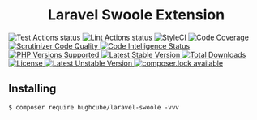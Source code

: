 <h1 align="center">Laravel Swoole Extension</h1>


<p>
    <a href="https://github.com/hughcube/laravel-swoole/actions?query=workflow%3ATest">
        <img src="https://github.com/hughcube/laravel-swoole/workflows/Test/badge.svg" alt="Test Actions status">
    </a>
    <a href="https://github.com/hughcube/laravel-swoole/actions?query=workflow%3ALint">
        <img src="https://github.com/hughcube/laravel-swoole/workflows/Lint/badge.svg" alt="Lint Actions status">
    </a>
    <a href="https://styleci.io/repos/249034690">
        <img src="https://github.styleci.io/repos/249034690/shield?branch=master" alt="StyleCI">
    </a>
    <a href="https://scrutinizer-ci.com/g/hughcube/laravel-swoole/?branch=master">
        <img src="https://scrutinizer-ci.com/g/hughcube/laravel-swoole/badges/coverage.png?b=master" alt="Code Coverage">
    </a>
    <a href="https://scrutinizer-ci.com/g/hughcube/laravel-swoole/?branch=master">
        <img src="https://scrutinizer-ci.com/g/hughcube/laravel-swoole/badges/quality-score.png?b=master" alt="Scrutinizer Code Quality">
    </a> 
    <a href="https://scrutinizer-ci.com/g/hughcube/laravel-swoole/?branch=master">
        <img src="https://scrutinizer-ci.com/g/hughcube/laravel-swoole/badges/code-intelligence.svg?b=master" alt="Code Intelligence Status">
    </a>        
    <a href="https://github.com/hughcube/laravel-swoole">
        <img src="https://img.shields.io/badge/php-%3E%3D%207.0-8892BF.svg" alt="PHP Versions Supported">
    </a>
    <a href="https://packagist.org/packages/hughcube/laravel-swoole">
        <img src="https://poser.pugx.org/hughcube/laravel-swoole/version" alt="Latest Stable Version">
    </a>
    <a href="https://packagist.org/packages/hughcube/laravel-swoole">
        <img src="https://poser.pugx.org/hughcube/laravel-swoole/downloads" alt="Total Downloads">
    </a>
    <a href="https://github.com/hughcube/laravel-swoole/blob/master/LICENSE">
        <img src="https://img.shields.io/badge/license-MIT-428f7e.svg" alt="License">
    </a>
    <a href="https://packagist.org/packages/hughcube/laravel-swoole">
        <img src="https://poser.pugx.org/hughcube/laravel-swoole/v/unstable" alt="Latest Unstable Version">
    </a>
    <a href="https://packagist.org/packages/hughcube/laravel-swoole">
        <img src="https://poser.pugx.org/hughcube/laravel-swoole/composerlock" alt="composer.lock available">
    </a>
</p>

## Installing

```shell
$ composer require hughcube/laravel-swoole -vvv
```
